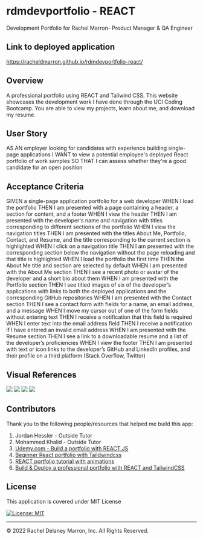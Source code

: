 # rdmdevportfolio - REACT 
Development Portfolio for Rachel Marron- Product Manager & QA Engineer

## Link to deployed application 
<a href="https://racheldmarron.github.io/rdmdevportfolio-react/">https://racheldmarron.github.io/rdmdevportfolio-react/</a>

## Overview 
A professional portfolio using REACT and Tailwind CSS. This website showcases the development work I have done through the UCI Coding Bootcamp. You are able to view my projects, learn about me, and download my resume. 

## User Story
AS AN employer looking for candidates with experience building single-page applications
I WANT to view a potential employee's deployed React portfolio of work samples
SO THAT I can assess whether they're a good candidate for an open position

## Acceptance Criteria
GIVEN a single-page application portfolio for a web developer
WHEN I load the portfolio
THEN I am presented with a page containing a header, a section for content, and a footer
WHEN I view the header
THEN I am presented with the developer's name and navigation with titles corresponding to different sections of the portfolio
WHEN I view the navigation titles
THEN I am presented with the titles About Me, Portfolio, Contact, and Resume, and the title corresponding to the current section is highlighted
WHEN I click on a navigation title
THEN I am presented with the corresponding section below the navigation without the page reloading and that title is highlighted
WHEN I load the portfolio the first time
THEN the About Me title and section are selected by default
WHEN I am presented with the About Me section
THEN I see a recent photo or avatar of the developer and a short bio about them
WHEN I am presented with the Portfolio section
THEN I see titled images of six of the developer’s applications with links to both the deployed applications and the corresponding GitHub repositories
WHEN I am presented with the Contact section
THEN I see a contact form with fields for a name, an email address, and a message
WHEN I move my cursor out of one of the form fields without entering text
THEN I receive a notification that this field is required
WHEN I enter text into the email address field
THEN I receive a notification if I have entered an invalid email address
WHEN I am presented with the Resume section
THEN I see a link to a downloadable resume and a list of the developer’s proficiencies
WHEN I view the footer
THEN I am presented with text or icon links to the developer’s GitHub and LinkedIn profiles, and their profile on a third platform (Stack Overflow, Twitter)

## Visual References

![](./assets/images/portfolio-2.png)
![](./assets/images/portfolio-1.png)
![](./assets/images/portfolio-3.png)
![](./assets/images/portfolio-4.png)


## Contributors

Thank you to the following people/resources that helped me build this app: 
1. Jordan Hessler - Outside Tutor 
2. Mohammed Khalid - Outside Tutor
2. <a href="https://www.udemy.com/course/build-a-portfolio-with-reactjs/?utm_source=adwords&utm_medium=udemyads&utm_campaign=LongTail_la.EN_cc.US&utm_content=deal4584&utm_term=_._ag_81829991707_._ad_532193666393_._kw__._de_c_._dm__._pl__._ti_dsa-1007766171312_._li_9031562_._pd__._&matchtype=&gclid=CjwKCAjwve2TBhByEiwAaktM1LRCh4mU8R3eoCxenXbcqpnbzmyiVKc8XbSFxjRr3jbJ1y9bapmO7hoCOxoQAvD_BwE">Udemy.com - Build a portfolio with REACT.JS</a>
3. <a href="https://www.youtube.com/watch?v=8vQeMZbUt98">Beginner React portfolio with Taildwindcss</a>
4. <a href="https://www.youtube.com/watch?v=bmpI252DmiI">REACT portfolio tutorial with animations</a>
5. <a href="https://www.youtube.com/watch?v=Vp6GC3jKG20">Build & Deploy a professional portfolio with REACT and TailwindCSS</a>

## License

This application is covered under MIT License    

[![License: MIT](https://img.shields.io/badge/License-MIT-blue.svg)](https://opensource.org/licenses/MIT)

- - -

© 2022 Rachel Delaney Marron, Inc. All Rights Reserved.
